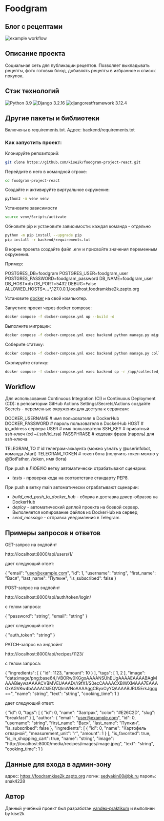 # Foodgram
## Блог с рецептами

![example workflow](https://github.com/kise2k/foodgram-project-react/actions/workflows/main.yml/badge.svg)

## Описание проекта
Социальная сеть для публикации рецептов. Позволяет выкладывать рецепты, фото готовых блюд, добавлять рецепты в избранное и список покупок.

## Стэк технологий
![Python 3.9](https://img.shields.io/badge/Python-3.9-blue.svg)
![Django 3.2.16](https://img.shields.io/badge/Django-3.2.16-green.svg)
![djangorestframework
3.12.4](https://img.shields.io/badge/djangorestframework-3.12.4-green)

## Другие пакеты и библиотеки
Включены в requirements.txt. Адрес: backend/requirements.txt

### Как запустить проект: 
Клонируйте репозиторий:

```bash
git clone https://github.com/kise2k/foodgram-project-react.git
```
Перейдите в него в командной строке:

```bash
cd foodgram-project-react
```

Cоздайте и активируйте виртуальное окружение:

```bash
python3 -m venv venv 
```

Установите зависимости
```bash
source venv/Scripts/activate
```

Обновите pip и установите зависимости: каждая команда - отдельно
```bash
python -m pip install --upgrade pip
pip install -r backend/requirements.txt
```

В корне проекта создайте файл .env и присвойте значения переменным окружения.

Пример:


POSTGRES_DB=foodgram
POSTGRES_USER=foodgram_user
POSTGRES_PASSWORD=foodgram_password
DB_NAME=foodgram_user
DB_HOST=db
DB_PORT=5432
DEBUG=False
ALLOWED_HOSTS=***.***.**.***,127.0.0.1,localhost,foodramkise2k.zapto.org


Установите [docker](https://www.docker.com/) на свой компьютер.

Запустите проект через docker compose:

```bash
docker compose -f docker-compose.yml up --build -d
```

Выполните миграции:

```bash
docker compose -f docker-compose.yml exec backend python manage.py migrate
```

Соберите статику:

```bash
docker compose -f docker-compose.yml exec backend python manage.py collectstatic
```
Скопируйте статику:
```bash
docker compose -f docker-compose.yml exec backend cp -r /app/collected_static/. /backend_static/static/
```

## Workflow

Для использования Continuous Integration (CI) и Continuous Deployment (CD): в репозитории GitHub Actions Settings/Secrets/Actions создайте Secrets - переменные окружения для доступа к сервисам:


DOCKER_USERNAME                # имя пользователя в DockerHub
DOCKER_PASSWORD                # пароль пользователя в DockerHub
HOST                           # ip_address сервера
USER                           # имя пользователя
SSH_KEY                        # приватный ssh-ключ (cd ~/.ssh/id_rsa)
PASSPHRASE                     # кодовая фраза (пароль) для ssh-ключа

TELEGRAM_TO                    # id телеграм-аккаунта (можно узнать у @userinfobot, команда /start)
TELEGRAM_TOKEN                 # токен бота (получить токен можно у @BotFather, /token, имя бота)


При push в ЛЮБУЮ ветку автоматически отрабатывают сценарии:
* *tests* - проверка кода на соответствие стандарту PEP8.

При push в ветку main автоматически отрабатывают сценарии:
* *build\_and\_push\_to\_docker\_hub* - сборка и доставка докер-образов на DockerHub
* *deploy* - автоматический деплой проекта на боевой сервер. Выполняется копирование файлов из DockerHub на сервер;
* *send\_message* - отправка уведомления в Telegram.

## Примеры запросов и ответов

GET-запрос на эндпойнт 

http://localhost:8000/api/users/1/

дает следующий ответ:

{
  "email": "user@example.com",
  "id": 1,
  "username": "string",
  "first_name": "Вася",
  "last_name": "Пупкин",
  "is_subscribed": false
}


POST-запрос на эндпойнт 

http://localhost:8000/api/auth/token/login/

с телом запроса:

{
  "password": "string",
  "email": "string"
}

дает следующий ответ:

{
  "auth_token": "string"
}

PATCH-запрос на эндпойнт

http://localhost:8000/api/recipes/1123/

с телом запроса:

{
  "ingredients": [
  {
    "id": 1123,
    "amount": 10
  }
],
  "tags": [
    1,
    2
],
  "image": "data:image/png;base64,iVBORw0KGgoAAAANSUhEUgAAAAEAAAABAgMAAABieywaAAAACVBMVEUAAAD///9fX1/S0ecCAAAACXBIWXMAAA7EAAAOxAGVKw4bAAAACklEQVQImWNoAAAAggCByxOyYQAAAABJRU5ErkJggg==",
  "name": "string",
  "text": "string",
  "cooking_time": 1
}

дает следующий ответ:

{
  "id": 0,
  "tags": [
    {
      "id": 0,
      "name": "Завтрак",
      "color": "#E26C2D",
      "slug": "breakfast"
    }
  ],
  "author": {
    "email": "user@example.com",
    "id": 0,
    "username": "string",
    "first_name": "Вася",
    "last_name": "Пупкин",
    "is_subscribed": false
  },
  "ingredients": [
    {
      "id": 0,
      "name": "Картофель отварной",
      "measurement_unit": "г",
      "amount": 1
    }
  ],
  "is_favorited": true,
  "is_in_shopping_cart": true,
  "name": "string",
  "image": "http://localhost:8000/media/recipes/images/image.jpeg",
  "text": "string",
  "cooking_time": 1
}


## Данные для входа в админ-зону
адрес: https://foodramkise2k.zapto.org
логин: sedyakin00@bk.ru
пароль: snak4228
## Автор
Данный учебный проект был разработан [yandex-praktikum](https://github.com/yandex-praktikum) и выполнен by kise2k
